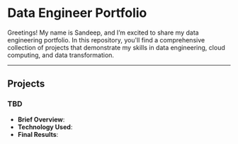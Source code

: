 # Data Engineer Portfolio

Greetings! My name is Sandeep, and I’m excited to share my data engineering portfolio. In this repository, you'll find a comprehensive collection of projects that demonstrate my skills in data engineering, cloud computing, and data transformation.

---

## Projects

### TBD
- **Brief Overview**: 
- **Technology Used**: 
- **Final Results**: 


